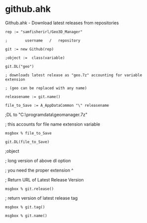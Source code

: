 # github.ahk
Github.ahk - Download latest releases from repositories 

`rep := "samfisherirl/Geo3D_Manager"`

`;        username   /   repository`


`git := new Github(rep)`

`;object :=  class(variable)`


`git.DL("geo")`

`; downloads latest release as "geo.7z" accounting for variable extension`

`; (geo can be replaced with any name)`


`releasename := git.name()`

`file_to_Save := A_AppDataCommon "\" releasename`

;DL to "C:\programdata\geomanager.7z"

; this accounts for file name extension variable


`msgbox % file_to_Save`

`git.DL(file_to_Save)`

;object
 
 
; long version of above dl option

;         you need the proper extension ^     


;    Return URL of Latest Release Version

`msgbox % git.release()`
 
 
;    return version of latest release tag

`msgbox % git.tag()`


`msgbox % git.name()`
